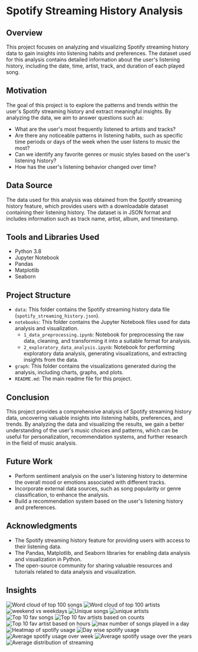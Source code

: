 # Spotify Streaming History Analysis

## Overview
This project focuses on analyzing and visualizing Spotify streaming history data to gain insights into listening habits and preferences. The dataset used for this analysis contains detailed information about the user's listening history, including the date, time, artist, track, and duration of each played song.

## Motivation
The goal of this project is to explore the patterns and trends within the user's Spotify streaming history and extract meaningful insights. By analyzing the data, we aim to answer questions such as:

- What are the user's most frequently listened to artists and tracks?
- Are there any noticeable patterns in listening habits, such as specific time periods or days of the week when the user listens to music the most?
- Can we identify any favorite genres or music styles based on the user's listening history?
- How has the user's listening behavior changed over time?

## Data Source
The data used for this analysis was obtained from the Spotify streaming history feature, which provides users with a downloadable dataset containing their listening history. The dataset is in JSON format and includes information such as track name, artist, album, and timestamp.

## Tools and Libraries Used
- Python 3.8
- Jupyter Notebook
- Pandas
- Matplotlib
- Seaborn

## Project Structure
- `data`: This folder contains the Spotify streaming history data file (`spotify_streaming_history.json`).
- `notebooks`: This folder contains the Jupyter Notebook files used for data analysis and visualization.
  - `1_data_preprocessing.ipynb`: Notebook for preprocessing the raw data, cleaning, and transforming it into a suitable format for analysis.
  - `2_exploratory_data_analysis.ipynb`: Notebook for performing exploratory data analysis, generating visualizations, and extracting insights from the data.
- `graph`: This folder contains the visualizations generated during the analysis, including charts, graphs, and plots.
- `README.md`: The main readme file for this project.


## Conclusion
This project provides a comprehensive analysis of Spotify streaming history data, uncovering valuable insights into listening habits, preferences, and trends. By analyzing the data and visualizing the results, we gain a better understanding of the user's music choices and patterns, which can be useful for personalization, recommendation systems, and further research in the field of music analysis.

## Future Work
- Perform sentiment analysis on the user's listening history to determine the overall mood or emotions associated with different tracks.
- Incorporate external data sources, such as song popularity or genre classification, to enhance the analysis.
- Build a recommendation system based on the user's listening history and preferences.

## Acknowledgments
- The Spotify streaming history feature for providing users with access to their listening data.
- The Pandas, Matplotlib, and Seaborn libraries for enabling data analysis and visualization in Python.
- The open-source community for sharing valuable resources and tutorials related to data analysis and visualization.

## Insights
![Word cloud of top 100 songs](https://github.com/Sawrav-23/Spotify-Streaming-History-Analysis/assets/144011738/e195d24d-dbbb-4e76-bee7-f2cf02e6e09a)
![Word cloud of top 100 artists](https://github.com/Sawrav-23/Spotify-Streaming-History-Analysis/assets/144011738/bbd7a211-3732-42a1-832c-e8ae2255ac32)
![weekend vs weekdays](https://github.com/Sawrav-23/Spotify-Streaming-History-Analysis/assets/144011738/4926afab-950f-46f4-96bb-cf5c4b1a4878)
![Unique songs](https://github.com/Sawrav-23/Spotify-Streaming-History-Analysis/assets/144011738/39530e10-dcb2-4c8f-8c35-bef661e87111)
![unique artists](https://github.com/Sawrav-23/Spotify-Streaming-History-Analysis/assets/144011738/a1ed5867-d5c0-463d-b9b2-6dcf5e437fd2)
![Top 10 fav songs](https://github.com/Sawrav-23/Spotify-Streaming-History-Analysis/assets/144011738/48aba4fb-208d-4dd5-a61c-fef1a21ab8f1)
![Top 10 fav artists based on counts](https://github.com/Sawrav-23/Spotify-Streaming-History-Analysis/assets/144011738/d7a1b929-330b-4b05-8def-edbce152f881)
![Top 10 fav artist based on hours](https://github.com/Sawrav-23/Spotify-Streaming-History-Analysis/assets/144011738/f64cba1e-9502-43ce-8638-f59550fb0b17)
![max number of songs played in a day](https://github.com/Sawrav-23/Spotify-Streaming-History-Analysis/assets/144011738/e9ff51f1-fef1-471c-8fae-abe88d47fe84)
![Heatmap of spotify usage](https://github.com/Sawrav-23/Spotify-Streaming-History-Analysis/assets/144011738/fbb25498-6d3b-4517-a98b-9de018beaa4c)
![Day wise spotify usage](https://github.com/Sawrav-23/Spotify-Streaming-History-Analysis/assets/144011738/07baa66c-4a0b-4904-8a63-c317b9a3efee)
![Average spotify usage over week](https://github.com/Sawrav-23/Spotify-Streaming-History-Analysis/assets/144011738/1e87a08e-35f3-4c37-b4c3-4e8600ac0516)
![Average spotify usage over the years](https://github.com/Sawrav-23/Spotify-Streaming-History-Analysis/assets/144011738/afadd6e9-2964-4c01-8fc9-4658fdddc89d)
![Average distribution of streaming](https://github.com/Sawrav-23/Spotify-Streaming-History-Analysis/assets/144011738/1d8a04ef-b949-449e-b10a-784cc02aba18)

